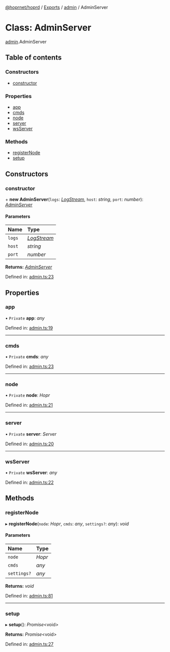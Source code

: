 [@hoprnet/hoprd](../README.md) / [Exports](../modules.md) / [admin](../modules/admin.md) / AdminServer

# Class: AdminServer

[admin](../modules/admin.md).AdminServer

## Table of contents

### Constructors

- [constructor](admin.adminserver.md#constructor)

### Properties

- [app](admin.adminserver.md#app)
- [cmds](admin.adminserver.md#cmds)
- [node](admin.adminserver.md#node)
- [server](admin.adminserver.md#server)
- [wsServer](admin.adminserver.md#wsserver)

### Methods

- [registerNode](admin.adminserver.md#registernode)
- [setup](admin.adminserver.md#setup)

## Constructors

### constructor

\+ **new AdminServer**(`logs`: [*LogStream*](logs.logstream.md), `host`: *string*, `port`: *number*): [*AdminServer*](admin.adminserver.md)

#### Parameters

| Name | Type |
| :------ | :------ |
| `logs` | [*LogStream*](logs.logstream.md) |
| `host` | *string* |
| `port` | *number* |

**Returns:** [*AdminServer*](admin.adminserver.md)

Defined in: [admin.ts:23](https://github.com/hoprnet/hoprnet/blob/448a47a/packages/hoprd/src/admin.ts#L23)

## Properties

### app

• `Private` **app**: *any*

Defined in: [admin.ts:19](https://github.com/hoprnet/hoprnet/blob/448a47a/packages/hoprd/src/admin.ts#L19)

___

### cmds

• `Private` **cmds**: *any*

Defined in: [admin.ts:23](https://github.com/hoprnet/hoprnet/blob/448a47a/packages/hoprd/src/admin.ts#L23)

___

### node

• `Private` **node**: *Hopr*

Defined in: [admin.ts:21](https://github.com/hoprnet/hoprnet/blob/448a47a/packages/hoprd/src/admin.ts#L21)

___

### server

• `Private` **server**: *Server*

Defined in: [admin.ts:20](https://github.com/hoprnet/hoprnet/blob/448a47a/packages/hoprd/src/admin.ts#L20)

___

### wsServer

• `Private` **wsServer**: *any*

Defined in: [admin.ts:22](https://github.com/hoprnet/hoprnet/blob/448a47a/packages/hoprd/src/admin.ts#L22)

## Methods

### registerNode

▸ **registerNode**(`node`: *Hopr*, `cmds`: *any*, `settings?`: *any*): *void*

#### Parameters

| Name | Type |
| :------ | :------ |
| `node` | *Hopr* |
| `cmds` | *any* |
| `settings?` | *any* |

**Returns:** *void*

Defined in: [admin.ts:81](https://github.com/hoprnet/hoprnet/blob/448a47a/packages/hoprd/src/admin.ts#L81)

___

### setup

▸ **setup**(): *Promise*<void\>

**Returns:** *Promise*<void\>

Defined in: [admin.ts:27](https://github.com/hoprnet/hoprnet/blob/448a47a/packages/hoprd/src/admin.ts#L27)
